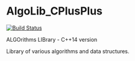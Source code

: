# AlgoLib_CPlusPlus
[![Build Status](https://travis-ci.org/ref-humbold/AlgoLib_CPlusPlus.svg?branch=master)](https://travis-ci.org/ref-humbold/AlgoLib_CPlusPlus)

ALGOrithms LIBrary - C++14 version

Library of various algorithms and data structures.
